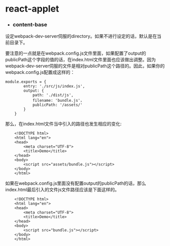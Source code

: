 # react-applet

* ### content-base
设定webpack-dev-server伺服的directory。如果不进行设定的话，默认是在当前目录下。


要注意的一点就是在webpack.config.js文件里面，如果配置了output的publicPath这个字段的值的话，在index.html文件里面也应该做出调整。因为webpack-dev-server伺服的文件是相对publicPath这个路径的。因此，如果你的webpack.config.js配置成这样的：

```
module.exports = {
        entry: './src/js/index.js',
        output: {
            path: './dist/js',
            filename: 'bundle.js'，
            publicPath: '/assets/'
        }
    }
```

那么，在index.html文件当中引入的路径也发生相应的变化:
```
    <!DOCTYPE html>
    <html lang="en">
    <head>
        <meta charset="UTF-8">
        <title>Demo</title>
    </head>
    <body>
        <script src="assets/bundle.js"></script>
    </body>
    </html>
```    
如果在webpack.config.js里面没有配置output的publicPath的话，那么index.html最后引入的文件js文件路径应该是下面这样的。
```
    <!DOCTYPE html>
    <html lang="en">
    <head>
        <meta charset="UTF-8">
        <title>Demo</title>
    </head>
    <body>
        <script src="bundle.js"></script>
    </body>
    </html>
```